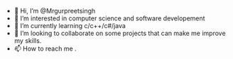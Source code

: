 - 👋 Hi, I’m @Mrgurpreetsingh
- 👀 I’m interested in computer science and software developement 
- 🌱 I’m currently learning c/c++/c#/java
- 💞️ I’m looking to collaborate on some projects that can make me improve  my skills.
- 📫 How to reach me .

<!---
Mrgurpreetsingh/Mrgurpreetsingh is a ✨ special ✨ repository because its `README.md` (this file) appears on your GitHub profile.
You can click the Preview link to take a look at your changes.
--->

